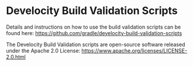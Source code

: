 Develocity Build Validation Scripts
==========================================

Details and instructions on how to use the build validation scripts can be found here:
https://github.com/gradle/develocity-build-validation-scripts

The Develocity Build Validation scripts are open-source software released under the Apache 2.0 License:
https://www.apache.org/licenses/LICENSE-2.0.html
